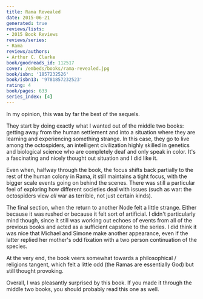 ```yaml
---
title: Rama Revealed
date: 2015-06-21
generated: true
reviews/lists:
- 2015 Book Reviews
reviews/series:
- Rama
reviews/authors:
- Arthur C. Clarke
book/goodreads_id: 112517
cover: /embeds/books/rama-revealed.jpg
book/isbn: '1857232526'
book/isbn13: '9781857232523'
rating: 4
book/pages: 633
series_index: [4]
---
```

In my opinion, this was by far the best of the sequels.  

They start by doing exactly what I wanted out of the middle two books: getting away from the human settlement and into a situation where they are learning and experiencing something strange. In this case, they go to live among the octospiders, an intelligent civilization highly skilled in genetics and biological science who are completely deaf and only speak in color. It's a fascinating and nicely thought out situation and I did like it.  

<!--more-->

Even when, halfway through the book, the focus shifts back partially to the rest of the human colony in Rama, it still maintains a tight focus, with the bigger scale events going on behind the scenes. There was still a particular feel of exploring how different societies deal with issues (such as war: the octospiders view _all_ war as terrible, not just certain kinds).  

The final section, when the return to another Node felt a little strange. Either because it was rushed or because it felt sort of artificial. I didn't particularly mind though, since it still was working out echoes of events from all of the previous books and acted as a sufficient capstone to the series. I did think it was nice that Michael and Simone make another appearance, even if the latter replied her mother's odd fixation with a two person continuation of the species.  

At the very end, the book veers somewhat towards a philosophical / religions tangent, which felt a little odd (the Ramas are essentially God) but still thought provoking.  

Overall, I was pleasantly surprised by this book. If you made it through the middle two books, you should probably read this one as well.